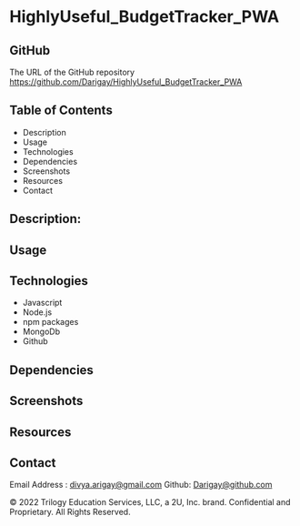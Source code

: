 # HighlyUseful_BudgetTracker_PWA

## GitHub 
The URL of the GitHub repository
https://github.com/Darigay/HighlyUseful_BudgetTracker_PWA

## Table of Contents
- Description
- Usage
- Technologies
- Dependencies
- Screenshots
- Resources
- Contact

## Description:


## Usage


## Technologies
- Javascript
- Node.js
- npm packages
- MongoDb
- Github

## Dependencies



## Screenshots



## Resources


## Contact
Email Address : divya.arigay@gmail.com 
Github: Darigay@github.com


© 2022 Trilogy Education Services, LLC, a 2U, Inc. brand. Confidential and Proprietary. All Rights Reserved.